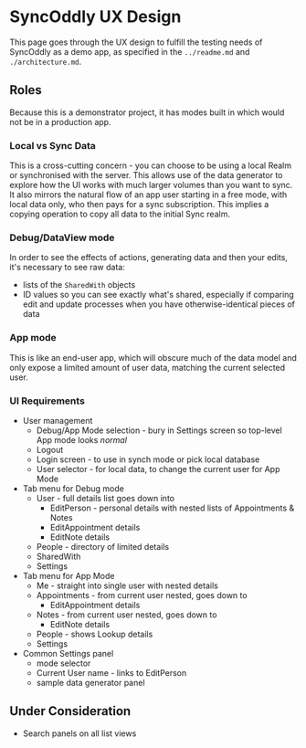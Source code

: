 # SyncOddly UX Design
This page goes through the UX design to fulfill the testing needs of SyncOddly as a demo app, as specified in the `../readme.md` and `./architecture.md`.


## Roles
Because this is a demonstrator project, it has modes built in which would not be in a production app.

### Local vs Sync Data
This is a cross-cutting concern - you can choose to be using a local Realm or synchronised with the server. This allows use of the data generator to explore how the UI works with much larger volumes than you want to sync. It also mirrors the natural flow of an app user starting in a free mode, with local data only, who then pays for a sync subscription. This implies a copying operation to copy all data to the initial Sync realm.

### Debug/DataView mode
In order to see the effects of actions, generating data and then your edits, it's necessary to see raw data:
- lists of the `SharedWith` objects
- ID values so you can see exactly what's shared, especially if comparing edit and update processes when you have otherwise-identical pieces of data

### App mode
This is like an end-user app, which will obscure much of the data model and only expose a limited amount of user data, matching the current selected user.

### UI Requirements
- User management
	- Debug/App Mode selection - bury in Settings screen so top-level App mode looks _normal_
	- Logout
	- Login screen - to use in synch mode or pick local database
	- User selector - for local data, to change the current user for App Mode
- Tab menu for Debug mode
	- User - full details list goes down into
		- EditPerson - personal details with nested lists of Appointments & Notes
		- EditAppointment details
		- EditNote details
	- People - directory of limited details
	- SharedWith
	- Settings
- Tab menu for App Mode
	- Me - straight into single user with nested details
	- Appointments - from current user nested, goes down to
		- EditAppointment details
	- Notes - from current user nested, goes down to
		-  EditNote details
	- People - shows Lookup details
	- Settings
- Common Settings panel
	- mode selector
	- Current User name - links to EditPerson 
	- sample data generator panel

## Under Consideration
- Search panels on all list views